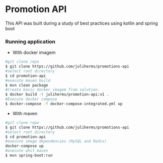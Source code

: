 # Promotion API

This API was built during a study of best practices using kotlin and spring boot 

### Running application

- With docker imagem 
```sh
#git clone repo
$ git clone https://github.com/juliherms/promotions-api  
#select root directory
$ cd promotion-api
#execute maven build 
$ mvn clean package
#Create basic docker imagem from solution.
$ docker build -t juliherms/promotion-api:v1 .
#Execute docker compose
$ docker-compose -f docker-compose-integrated.yml up
```

- With maven
```sh
#git clone repo
$ git clone https://github.com/juliherms/promotions-api 
#select root directory
$ cd promotion-api
#execute image dependencies (MySQL and Redis)
docker-compose up
#execute whit maven
$ mvn spring-boot:run
```
